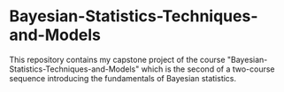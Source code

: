 # Bayesian-Statistics-Techniques-and-Models

This repository contains my capstone project of the course "Bayesian-Statistics-Techniques-and-Models" which is the second of a two-course sequence introducing the fundamentals of Bayesian statistics.
